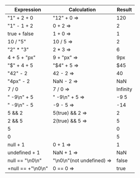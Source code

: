 | Expression        | Calculation               | Result     |
| ----------------- | ------------------------- | ---------- |
| "1" + 2 + 0       |               "12" + 0 => | 120        |
| "1" - 1 + 2       |                  0 + 2 => | 2          |
| true + false      |                  1 + 0 => | 1          |
| 10 / "5"          |                 10 / 5 => | 2          |
| "2" * "3"         |                  2 * 3 => | 6          |             
| 4 + 5 + "px"      |               9 + "px" => | 9px        |
| "$" + 4 + 5       |               "$4" + 5 => | $45        |
| "42" - 2          |                 42 - 2 => | 40         |
| "4px" - 2         |                NaN - 2 => | NaN        |
| 7 / 0             |                  7 / 0 => | Infinity   |
| " -9\n" + 5       |            " -9\n" + 5 => | -9 5       |
| " -9\n" - 5       |                 -9 - 5 => | -14        |
| 5 && 2            |           5(true) && 2 => | 2          |
| 2 && 5            |           2(true) && 5 => | 5          |
| 5 || 0            |                5(true) => | 5          |
| 0 || 5            |    0(false) || 5(true) => | 5          |
| null + 1          |                  0 + 1 => | 1          |
| undefined + 1     |                NaN + 1 => | NaN        |
| null == "\n0\n"   | "\n0\n"(not undefined) => | false      |
| +null == +"\n0\n" |                 0 == 0 => | true       |